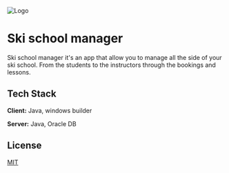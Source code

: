 
![Logo](ski-school-logo.webp)


# Ski school manager

Ski school manager it's an app that allow you to manage all the side of your ski school. From the students to the instructors through the bookings and lessons.

## Tech Stack

**Client:** Java, windows builder

**Server:** Java, Oracle DB


## License

[MIT](https://choosealicense.com/licenses/mit/)

